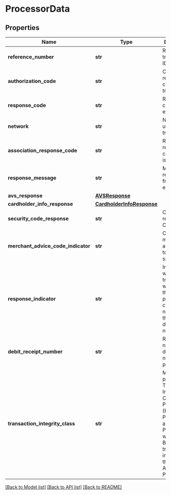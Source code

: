 # ProcessorData

## Properties
Name | Type | Description | Notes
------------ | ------------- | ------------- | -------------
**reference_number** | **str** | Reference transaction ID. | [optional] 
**authorization_code** | **str** | Code returned to confirm transaction. | [optional] 
**response_code** | **str** | Response code from endpoints. | [optional] 
**network** | **str** | Network used for transaction. | [optional] 
**association_response_code** | **str** | Raw response code from issuer. | [optional] 
**response_message** | **str** | Message returned from endpoints. | [optional] 
**avs_response** | [**AVSResponse**](AVSResponse.md) |  | [optional] 
**cardholder_info_response** | [**CardholderInfoResponse**](CardholderInfoResponse.md) |  | [optional] 
**security_code_response** | **str** | Code returned for CVV. | [optional] 
**merchant_advice_code_indicator** | **str** | Code to map merchant advice code to ISO specification. | [optional] 
**response_indicator** | **str** | Indicates whether the transaction was routed through the payment card&#39;s own network or through a different network. | [optional] 
**debit_receipt_number** | **str** | Receipt number from debit network provider. | [optional] 
**transaction_integrity_class** | **str** | MasterCard provided Transaction Integrity Class for Point of Sale (POS) Purchase and Purchase with Cash Back transactions initiated on the Authorization Platform. | [optional] 

[[Back to Model list]](../README.md#documentation-for-models) [[Back to API list]](../README.md#documentation-for-api-endpoints) [[Back to README]](../README.md)



